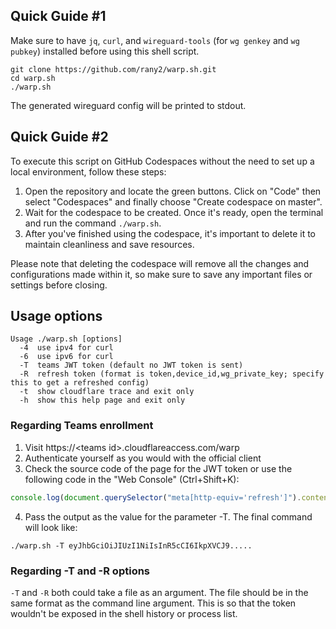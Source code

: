 ## Quick Guide #1

Make sure to have `jq`, `curl`, and `wireguard-tools` (for `wg genkey` and `wg pubkey`) installed
before using this shell script.  

```shell
git clone https://github.com/rany2/warp.sh.git
cd warp.sh
./warp.sh
```

The generated wireguard config will be printed to stdout.

## Quick Guide #2

To execute this script on GitHub Codespaces without the need to set up a local environment, follow these steps:

1. Open the repository and locate the green buttons. Click on "Code" then select "Codespaces" and finally choose "Create codespace on master".
2. Wait for the codespace to be created. Once it's ready, open the terminal and run the command `./warp.sh`.
3. After you've finished using the codespace, it's important to delete it to maintain cleanliness and save resources.

Please note that deleting the codespace will remove all the changes and configurations made within it, so make sure to save any important files or settings before closing.

## Usage options

```
Usage ./warp.sh [options]
  -4  use ipv4 for curl
  -6  use ipv6 for curl
  -T  teams JWT token (default no JWT token is sent)
  -R  refresh token (format is token,device_id,wg_private_key; specify this to get a refreshed config)
  -t  show cloudflare trace and exit only
  -h  show this help page and exit only
```

### Regarding Teams enrollment

  1. Visit https://\<teams id>.cloudflareaccess.com/warp
  2. Authenticate yourself as you would with the official client
  3. Check the source code of the page for the JWT token or use the following code in the "Web Console" (Ctrl+Shift+K):

```js
console.log(document.querySelector("meta[http-equiv='refresh']").content.split("=")[2])
```

  4. Pass the output as the value for the parameter -T. The final command will look like:

```shell
./warp.sh -T eyJhbGciOiJIUzI1NiIsInR5cCI6IkpXVCJ9.....
```

### Regarding -T and -R options

`-T` and `-R` both could take a file as an argument. The file should be in the same
format as the command line argument. This is so that the token wouldn't be exposed
in the shell history or process list.
